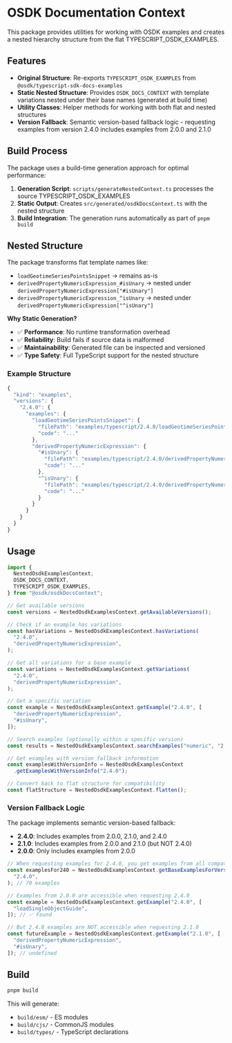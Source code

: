 # OSDK Documentation Context

This package provides utilities for working with OSDK examples and creates a nested hierarchy structure from the flat TYPESCRIPT_OSDK_EXAMPLES.

## Features

- **Original Structure**: Re-exports `TYPESCRIPT_OSDK_EXAMPLES` from `@osdk/typescript-sdk-docs-examples`
- **Static Nested Structure**: Provides `OSDK_DOCS_CONTEXT` with template variations nested under their base names (generated at build time)
- **Utility Classes**: Helper methods for working with both flat and nested structures
- **Version Fallback**: Semantic version-based fallback logic - requesting examples from version 2.4.0 includes examples from 2.0.0 and 2.1.0

## Build Process

The package uses a build-time generation approach for optimal performance:

1. **Generation Script**: `scripts/generateNestedContext.ts` processes the source TYPESCRIPT_OSDK_EXAMPLES
2. **Static Output**: Creates `src/generated/osdkDocsContext.ts` with the nested structure
3. **Build Integration**: The generation runs automatically as part of `pnpm build`

## Nested Structure

The package transforms flat template names like:

- `loadGeotimeSeriesPointsSnippet` → remains as-is
- `derivedPropertyNumericExpression_#isUnary` → nested under `derivedPropertyNumericExpression["#isUnary"]`
- `derivedPropertyNumericExpression_^isUnary` → nested under `derivedPropertyNumericExpression["^isUnary"]`

**Why Static Generation?**

- ✅ **Performance**: No runtime transformation overhead
- ✅ **Reliability**: Build fails if source data is malformed
- ✅ **Maintainability**: Generated file can be inspected and versioned
- ✅ **Type Safety**: Full TypeScript support for the nested structure

### Example Structure

```typescript
{
  "kind": "examples",
  "versions": {
    "2.4.0": {
      "examples": {
        "loadGeotimeSeriesPointsSnippet": {
          "filePath": "examples/typescript/2.4.0/loadGeotimeSeriesPointsSnippet.ts",
          "code": "..."
        },
        "derivedPropertyNumericExpression": {
          "#isUnary": {
            "filePath": "examples/typescript/2.4.0/derivedPropertyNumericExpression_#isUnary.ts",
            "code": "..."
          },
          "^isUnary": {
            "filePath": "examples/typescript/2.4.0/derivedPropertyNumericExpression_^isUnary.ts", 
            "code": "..."
          }
        }
      }
    }
  }
}
```

## Usage

```typescript
import {
  NestedOsdkExamplesContext,
  OSDK_DOCS_CONTEXT,
  TYPESCRIPT_OSDK_EXAMPLES,
} from "@osdk/osdkDocsContext";

// Get available versions
const versions = NestedOsdkExamplesContext.getAvailableVersions();

// Check if an example has variations
const hasVariations = NestedOsdkExamplesContext.hasVariations(
  "2.4.0",
  "derivedPropertyNumericExpression",
);

// Get all variations for a base example
const variations = NestedOsdkExamplesContext.getVariations(
  "2.4.0",
  "derivedPropertyNumericExpression",
);

// Get a specific variation
const example = NestedOsdkExamplesContext.getExample("2.4.0", [
  "derivedPropertyNumericExpression",
  "#isUnary",
]);

// Search examples (optionally within a specific version)
const results = NestedOsdkExamplesContext.searchExamples("numeric", "2.4.0");

// Get examples with version fallback information
const examplesWithVersionInfo = NestedOsdkExamplesContext
  .getExamplesWithVersionInfo("2.4.0");

// Convert back to flat structure for compatibility
const flatStructure = NestedOsdkExamplesContext.flatten();
```

### Version Fallback Logic

The package implements semantic version-based fallback:

- **2.4.0**: Includes examples from 2.0.0, 2.1.0, and 2.4.0
- **2.1.0**: Includes examples from 2.0.0 and 2.1.0 (but NOT 2.4.0)
- **2.0.0**: Only includes examples from 2.0.0

```typescript
// When requesting examples for 2.4.0, you get examples from all compatible versions
const examplesFor240 = NestedOsdkExamplesContext.getBaseExamplesForVersion(
  "2.4.0",
); // 70 examples

// Examples from 2.0.0 are accessible when requesting 2.4.0
const example = NestedOsdkExamplesContext.getExample("2.4.0", [
  "loadSingleObjectGuide",
]); // ✅ Found

// But 2.4.0 examples are NOT accessible when requesting 2.1.0
const futureExample = NestedOsdkExamplesContext.getExample("2.1.0", [
  "derivedPropertyNumericExpression",
  "#isUnary",
]); // undefined
```

## Build

```bash
pnpm build
```

This will generate:

- `build/esm/` - ES modules
- `build/cjs/` - CommonJS modules
- `build/types/` - TypeScript declarations
